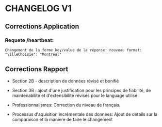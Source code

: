 # CHANGELOG V1

## Corrections Application
### Requete /heartbeat:
    Changement de la forme key/value de la réponse: nouveau format: "villeChoisie": "Montréal"


## Corrections Rapport

- Section 2B - description de données révisé et bonifié

- Section 3B : ajout d'une justification pour les principes de fiabilité, de maintenabilité et d'extensibilité révisés pour le language utilisé

- Professionnalismes: Correction du niveau de français.

- Processus d'aquisition incrémentale des données: Ajout de détails sur la comparaison et la manière de faire le changement